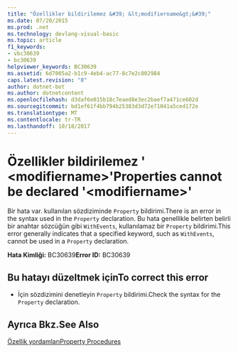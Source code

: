 ```yaml
---
title: "Özellikler bildirilemez &#39; &lt;modifiername&gt;&#39;"
ms.date: 07/20/2015
ms.prod: .net
ms.technology: devlang-visual-basic
ms.topic: article
f1_keywords:
- vbc30639
- bc30639
helpviewer_keywords: BC30639
ms.assetid: 6d7005a2-b1c9-4eb4-ac77-8c7e2c802984
caps.latest.revision: "8"
author: dotnet-bot
ms.author: dotnetcontent
ms.openlocfilehash: d3daf6e015b18c7eaed8e3ec2baef7a471ce602d
ms.sourcegitcommit: bd1ef61f4bb794b25383d3d72e71041a5ced172e
ms.translationtype: MT
ms.contentlocale: tr-TR
ms.lasthandoff: 10/18/2017
---
```

# <a name="properties-cannot-be-declared-39ltmodifiernamegt39"></a><span data-ttu-id="a4eb6-102">Özellikler bildirilemez &#39; &lt;modifiername&gt;&#39;</span><span class="sxs-lookup"><span data-stu-id="a4eb6-102">Properties cannot be declared &#39;&lt;modifiername&gt;&#39;</span></span>
<span data-ttu-id="a4eb6-103">Bir hata var. kullanılan sözdiziminde `Property` bildirimi.</span><span class="sxs-lookup"><span data-stu-id="a4eb6-103">There is an error in the syntax used in the `Property` declaration.</span></span> <span data-ttu-id="a4eb6-104">Bu hata genellikle belirten belirli bir anahtar sözcüğün gibi `WithEvents`, kullanılamaz bir `Property` bildirimi.</span><span class="sxs-lookup"><span data-stu-id="a4eb6-104">This error generally indicates that a specified keyword, such as `WithEvents`, cannot be used in a `Property` declaration.</span></span>  
  
 <span data-ttu-id="a4eb6-105">**Hata Kimliği:** BC30639</span><span class="sxs-lookup"><span data-stu-id="a4eb6-105">**Error ID:** BC30639</span></span>  
  
## <a name="to-correct-this-error"></a><span data-ttu-id="a4eb6-106">Bu hatayı düzeltmek için</span><span class="sxs-lookup"><span data-stu-id="a4eb6-106">To correct this error</span></span>  
  
-   <span data-ttu-id="a4eb6-107">İçin sözdizimini denetleyin `Property` bildirimi.</span><span class="sxs-lookup"><span data-stu-id="a4eb6-107">Check the syntax for the `Property` declaration.</span></span>  
  
## <a name="see-also"></a><span data-ttu-id="a4eb6-108">Ayrıca Bkz.</span><span class="sxs-lookup"><span data-stu-id="a4eb6-108">See Also</span></span>  
 [<span data-ttu-id="a4eb6-109">Özellik yordamları</span><span class="sxs-lookup"><span data-stu-id="a4eb6-109">Property Procedures</span></span>](../../visual-basic/programming-guide/language-features/procedures/property-procedures.md)
